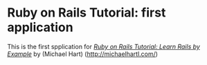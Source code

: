 # Ruby on Rails Tutorial: first application

This is the first spplication for [*Ruby on Rails Tutorial: Learn Rails by Example*](http://railstutorial.org/) by (Michael Hart) (http://michaelhartl.com/)